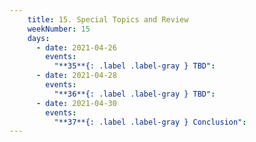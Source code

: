 ```yaml
---
    title: 15. Special Topics and Review
    weekNumber: 15
    days:
      - date: 2021-04-26
        events:
          "**35**{: .label .label-gray } TBD":
      - date: 2021-04-28
        events:
          "**36**{: .label .label-gray } TBD":
      - date: 2021-04-30
        events:
          "**37**{: .label .label-gray } Conclusion":
---
```

